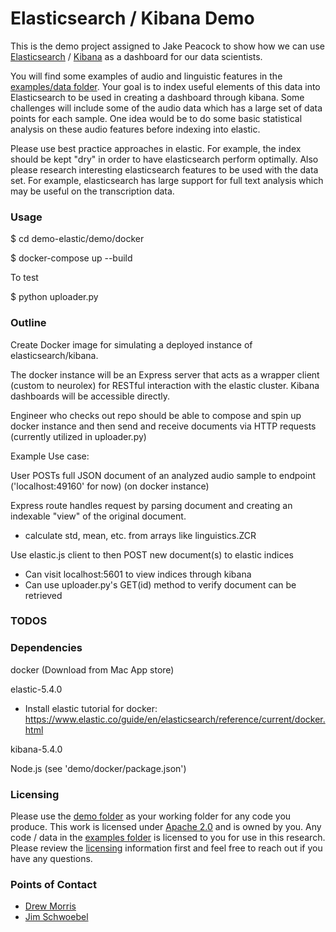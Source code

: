 # Elasticsearch / Kibana Demo

This is the demo project assigned to Jake Peacock to show how we can use [Elasticsearch](https://www.elastic.co/) / [Kibana](https://www.elastic.co/products/kibana) as a dashboard for our data scientists.

You will find some examples of audio and linguistic features in the [examples/data folder](./examples/data). Your goal is to index useful elements of this data into Elasticsearch to be used in creating a dashboard through kibana. Some challenges will include some of the audio data which has a large set of data points for each sample. One idea would be to do some basic statistical analysis on these audio features before indexing into elastic.

Please use best practice approaches in elastic. For example, the index should be kept "dry" in order to have elasticsearch perform optimally. Also please research interesting elasticsearch features to be used with the data set. For example, elasticsearch has large support for full text analysis which may be useful on the transcription data.

### Usage

$ cd demo-elastic/demo/docker

$ docker-compose up --build

To test

$ python uploader.py

### Outline

Create Docker image for simulating a deployed instance of elasticsearch/kibana. 

The docker instance will be an Express server that acts as a wrapper client (custom to neurolex) for RESTful interaction
with the elastic cluster. Kibana dashboards will be accessible directly.

Engineer who checks out repo should be able to compose and spin up docker instance and then send and receive documents 
via HTTP requests (currently utilized in uploader.py)

Example Use case:

User POSTs full JSON document of an analyzed audio sample to endpoint ('localhost:49160' for now) (on docker instance)

Express route handles request by parsing document and creating an indexable "view" of the original document.
- calculate std, mean, etc. from arrays like linguistics.ZCR

Use elastic.js client to then POST new document(s) to elastic indices

- Can visit localhost:5601 to view indices through kibana
- Can use uploader.py's GET(id) method to verify document can be retrieved
### TODOS

### Dependencies

docker (Download from Mac App store)

elastic-5.4.0

- Install elastic tutorial for docker: https://www.elastic.co/guide/en/elasticsearch/reference/current/docker.html

kibana-5.4.0

Node.js (see 'demo/docker/package.json')


### Licensing

Please use the [demo folder](./demo/) as your working folder for any code you produce. This work is licensed under [Apache 2.0](./demo/LICENSE) and is owned by you. Any code / data in the [examples folder](./examples/) is licensed to you for use in this research. Please review the [licensing](./examples/LICENSE) information first and feel free to reach out if you have any questions.

### Points of Contact
- [Drew Morris](mailto:drew@neurolex.co)
- [Jim Schwoebel](mailto:jim@neurolex.co)